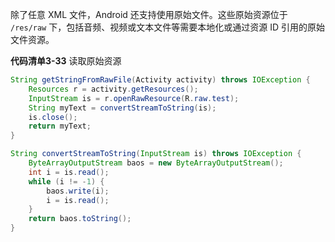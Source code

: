除了任意 XML 文件，Android 还支持使用原始文件。这些原始资源位于 `/res/raw` 下，包括音频、视频或文本文件等需要本地化或通过资源 ID 引用的原始文件资源。

**代码清单3-33** 读取原始资源

```java
String getStringFromRawFile(Activity activity) throws IOException {
    Resources r = activity.getResources();
    InputStream is = r.openRawResource(R.raw.test);
    String myText = convertStreamToString(is);
    is.close();
    return myText;
}

String convertStreamToString(InputStream is) throws IOException {
    ByteArrayOutputStream baos = new ByteArrayOutputStream();
    int i = is.read();
    while (i != -1) {
        baos.write(i);
        i = is.read();
    }
    return baos.toString();
}
```

